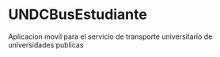 # UNDCBusEstudiante

Aplicacion movil para el servicio de transporte universitario de universidades publicas
